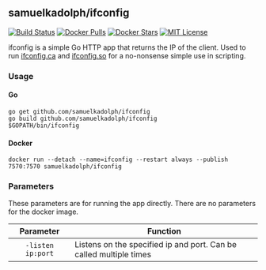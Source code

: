 ## samuelkadolph/ifconfig

[![Build Status](https://img.shields.io/travis/com/samuelkadolph/ifconfig.svg?style=for-the-badge)](https://travis-ci.com/samuelkadolph/ifconfig/ "Build Status")
[![Docker Pulls](https://img.shields.io/docker/pulls/samuelkadolph/ifconfig.svg?style=for-the-badge)](https://hub.docker.com/r/samuelkadolph/ifconfig/ "Docker Pulls")
[![Docker Stars](https://img.shields.io/docker/stars/samuelkadolph/ifconfig.svg?style=for-the-badge)](https://hub.docker.com/r/samuelkadolph/ifconfig/ "Docker Stars")
[![MIT License](https://img.shields.io/github/license/samuelkadolph/ifconfig.svg?style=for-the-badge)](https://github.com/samuelkadolph/ifconfig/blob/master/LICENSE "MIT License")

ifconfig is a simple Go HTTP app that returns the IP of the client. Used to run [ifconfig.ca](https://ifconfig.ca) and
[ifconfig.so](https://ifconfig.so) for a no-nonsense simple use in scripting.

### Usage

#### Go

```
go get github.com/samuelkadolph/ifconfig
go build github.com/samuelkadolph/ifconfig
$GOPATH/bin/ifconfig
```

#### Docker

```
docker run --detach --name=ifconfig --restart always --publish 7570:7570 samuelkadolph/ifconfig
```

### Parameters

These parameters are for running the app directly. There are no parameters for the docker image.

| Parameter | Function |
| :----: | --- |
| `-listen ip:port` | Listens on the specified ip and port. Can be called multiple times |
